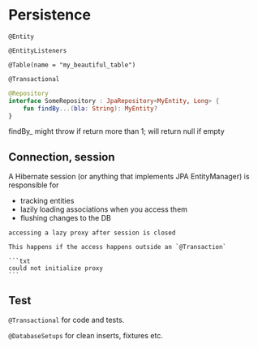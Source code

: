 # Persistence


`@Entity`

`@EntityListeners`

`@Table(name = "my_beautiful_table")`

`@Transactional`

```kotlin
@Repository
interface SomeRepository : JpaRepository<MyEntity, Long> {
	fun findBy...(bla: String): MyEntity?
}

```

findBy_ might throw if return more than 1; will return null if empty

## Connection, session

A Hibernate session (or anything that implements JPA EntityManager) is responsible for 
* tracking entities
* lazily loading associations when you access them
* flushing changes to the DB

~~~admonish warning title="Gotcha: Proxy leak"
accessing a lazy proxy after session is closed

This happens if the access happens outside an `@Transaction`

```txt
could not initialize proxy
```
~~~

## Test

`@Transactional` for code and tests.

`@DatabaseSetups` for clean inserts, fixtures etc.

